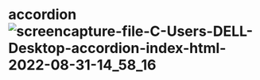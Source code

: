 # accordion![screencapture-file-C-Users-DELL-Desktop-accordion-index-html-2022-08-31-14_58_16](https://user-images.githubusercontent.com/111860713/187646718-00a38baf-1e2a-49e6-98c6-c96e318a99a2.png)
